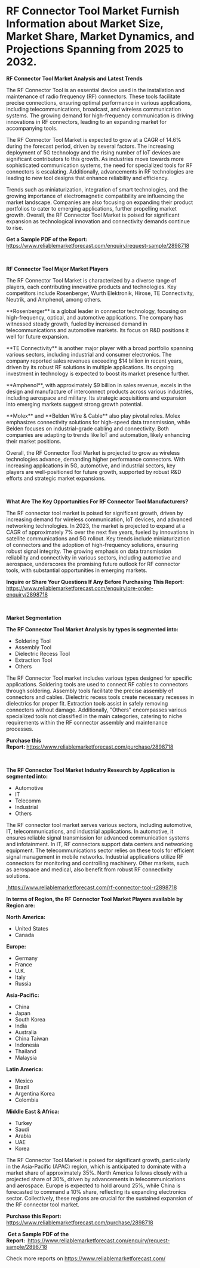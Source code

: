 <p><h1>RF Connector Tool Market Furnish Information about Market Size, Market Share, Market Dynamics, and Projections Spanning from 2025 to 2032.</h1></p><p><strong>RF Connector Tool Market Analysis and Latest Trends</strong></p>
<p><p>The RF Connector Tool is an essential device used in the installation and maintenance of radio frequency (RF) connectors. These tools facilitate precise connections, ensuring optimal performance in various applications, including telecommunications, broadcast, and wireless communication systems. The growing demand for high-frequency communication is driving innovations in RF connectors, leading to an expanding market for accompanying tools.</p><p>The RF Connector Tool Market is expected to grow at a CAGR of 14.6% during the forecast period, driven by several factors. The increasing deployment of 5G technology and the rising number of IoT devices are significant contributors to this growth. As industries move towards more sophisticated communication systems, the need for specialized tools for RF connectors is escalating. Additionally, advancements in RF technologies are leading to new tool designs that enhance reliability and efficiency. </p><p>Trends such as miniaturization, integration of smart technologies, and the growing importance of electromagnetic compatibility are influencing the market landscape. Companies are also focusing on expanding their product portfolios to cater to emerging applications, further propelling market growth. Overall, the RF Connector Tool Market is poised for significant expansion as technological innovation and connectivity demands continue to rise.</p></p>
<p><strong>Get a Sample PDF of the Report:&nbsp;</strong> <a href="https://www.reliablemarketforecast.com/enquiry/request-sample/2898718?utm_campaign=2320&utm_medium=2&utm_source=Github&utm_content=ia&utm_term=15032025&utm_id=rf-connector-tool">https://www.reliablemarketforecast.com/enquiry/request-sample/2898718</a></p>
<p>&nbsp;</p>
<p><strong>RF Connector Tool Major Market Players</strong></p>
<p><p>The RF Connector Tool Market is characterized by a diverse range of players, each contributing innovative products and technologies. Key competitors include Rosenberger, Wurth Elektronik, Hirose, TE Connectivity, Neutrik, and Amphenol, among others.</p><p>**Rosenberger** is a global leader in connector technology, focusing on high-frequency, optical, and automotive applications. The company has witnessed steady growth, fueled by increased demand in telecommunications and automotive markets. Its focus on R&D positions it well for future expansion.</p><p>**TE Connectivity** is another major player with a broad portfolio spanning various sectors, including industrial and consumer electronics. The company reported sales revenues exceeding $14 billion in recent years, driven by its robust RF solutions in multiple applications. Its ongoing investment in technology is expected to boost its market presence further.</p><p>**Amphenol**, with approximately $9 billion in sales revenue, excels in the design and manufacture of interconnect products across various industries, including aerospace and military. Its strategic acquisitions and expansion into emerging markets suggest strong growth potential.</p><p>**Molex** and **Belden Wire & Cable** also play pivotal roles. Molex emphasizes connectivity solutions for high-speed data transmission, while Belden focuses on industrial-grade cabling and connectivity. Both companies are adapting to trends like IoT and automation, likely enhancing their market positions.</p><p>Overall, the RF Connector Tool Market is projected to grow as wireless technologies advance, demanding higher performance connectors. With increasing applications in 5G, automotive, and industrial sectors, key players are well-positioned for future growth, supported by robust R&D efforts and strategic market expansions.</p></p>
<p>&nbsp;</p>
<p><strong>What Are The Key Opportunities For RF Connector Tool Manufacturers?</strong></p>
<p><p>The RF connector tool market is poised for significant growth, driven by increasing demand for wireless communication, IoT devices, and advanced networking technologies. In 2023, the market is projected to expand at a CAGR of approximately 7% over the next five years, fueled by innovations in satellite communications and 5G rollout. Key trends include miniaturization of connectors and the adoption of high-frequency solutions, ensuring robust signal integrity. The growing emphasis on data transmission reliability and connectivity in various sectors, including automotive and aerospace, underscores the promising future outlook for RF connector tools, with substantial opportunities in emerging markets.</p></p>
<p><strong>Inquire or Share Your Questions If Any Before Purchasing This Report:</strong> <a href="https://www.reliablemarketforecast.com/enquiry/pre-order-enquiry/2898718?utm_campaign=2320&utm_medium=2&utm_source=Github&utm_content=ia&utm_term=15032025&utm_id=rf-connector-tool">https://www.reliablemarketforecast.com/enquiry/pre-order-enquiry/2898718</a></p>
<p>&nbsp;</p>
<p><strong>Market Segmentation</strong></p>
<p><strong>The RF Connector Tool Market Analysis by types is segmented into:</strong></p>
<p><ul><li>Soldering Tool</li><li>Assembly Tool</li><li>Dielectric Recess Tool</li><li>Extraction Tool</li><li>Others</li></ul></p>
<p><p>The RF Connector Tool market includes various types designed for specific applications. Soldering tools are used to connect RF cables to connectors through soldering. Assembly tools facilitate the precise assembly of connectors and cables. Dielectric recess tools create necessary recesses in dielectrics for proper fit. Extraction tools assist in safely removing connectors without damage. Additionally, "Others" encompasses various specialized tools not classified in the main categories, catering to niche requirements within the RF connector assembly and maintenance processes.</p></p>
<p><strong>Purchase this Report:&nbsp;</strong><a href="https://www.reliablemarketforecast.com/purchase/2898718?utm_campaign=2320&utm_medium=2&utm_source=Github&utm_content=ia&utm_term=15032025&utm_id=rf-connector-tool">https://www.reliablemarketforecast.com/purchase/2898718</a></p>
<p>&nbsp;</p>
<p><strong>The RF Connector Tool Market Industry Research by Application is segmented into:</strong></p>
<p><ul><li>Automotive</li><li>IT</li><li>Telecomm</li><li>Industrial</li><li>Others</li></ul></p>
<p><p>The RF connector tool market serves various sectors, including automotive, IT, telecommunications, and industrial applications. In automotive, it ensures reliable signal transmission for advanced communication systems and infotainment. In IT, RF connectors support data centers and networking equipment. The telecommunications sector relies on these tools for efficient signal management in mobile networks. Industrial applications utilize RF connectors for monitoring and controlling machinery. Other markets, such as aerospace and medical, also benefit from robust RF connectivity solutions.</p></p>
<p><a href="https://www.reliablemarketforecast.com/rf-connector-tool-r2898718?utm_campaign=2320&utm_medium=2&utm_source=Github&utm_content=ia&utm_term=15032025&utm_id=rf-connector-tool">&nbsp;https://www.reliablemarketforecast.com/rf-connector-tool-r2898718</a></p>
<p><strong>In terms of Region, the RF Connector Tool Market Players available by Region are:</strong></p>
<p>
    <p> <strong> North America: </strong>
        <ul>
            <li>United States</li>
            <li>Canada</li>
        </ul>
        </p> 
    <p> <strong> Europe: </strong>
        <ul>
            <li>Germany</li>
            <li>France</li>
            <li>U.K.</li>
            <li>Italy</li>
            <li>Russia</li>
        </ul>
        </p> 
    <p> <strong> Asia-Pacific: </strong>
        <ul>
            <li>China</li>
            <li>Japan</li>
            <li>South Korea</li>
            <li>India</li>
            <li>Australia</li>
            <li>China Taiwan</li>
            <li>Indonesia</li>
            <li>Thailand</li>
            <li>Malaysia</li>
        </ul>
        </p> 
    <p> <strong> Latin America: </strong>
        <ul>
            <li>Mexico</li>
            <li>Brazil</li>
            <li>Argentina Korea</li>
            <li>Colombia</li>
        </ul>
        </p> 
    <p> <strong> Middle East & Africa: </strong>
        <ul>
            <li>Turkey</li>
            <li>Saudi</li>
            <li>Arabia</li>
            <li>UAE</li>
            <li>Korea</li>
        </ul>
    </p>
    </p>
<p><p>The RF Connector Tool Market is poised for significant growth, particularly in the Asia-Pacific (APAC) region, which is anticipated to dominate with a market share of approximately 35%. North America follows closely with a projected share of 30%, driven by advancements in telecommunications and aerospace. Europe is expected to hold around 25%, while China is forecasted to command a 10% share, reflecting its expanding electronics sector. Collectively, these regions are crucial for the sustained expansion of the RF connector tool market.</p></p>
<p><strong>Purchase this Report: </strong><a href="https://www.reliablemarketforecast.com/purchase/2898718?utm_campaign=2320&utm_medium=2&utm_source=Github&utm_content=ia&utm_term=15032025&utm_id=rf-connector-tool">https://www.reliablemarketforecast.com/purchase/2898718</a></p>
<p>&nbsp;<strong>Get a Sample PDF of the Report:&nbsp;&nbsp;</strong><a href="https://www.reliablemarketforecast.com/enquiry/request-sample/2898718?utm_campaign=2320&utm_medium=2&utm_source=Github&utm_content=ia&utm_term=15032025&utm_id=rf-connector-tool">https://www.reliablemarketforecast.com/enquiry/request-sample/2898718</a></p>
<p><strong></strong></p>
<p>Check more reports on <a href="https://www.reliablemarketforecast.com/?utm_campaign=2320&utm_medium=2&utm_source=Github&utm_content=ia&utm_term=15032025&utm_id=rf-connector-tool">https://www.reliablemarketforecast.com/</a></p>